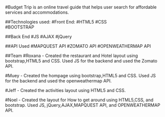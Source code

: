 #Budget Trip is an online travel guide that helps user search for affordable services and accommodations.

##Technologies used:
#Front End:
#HTML5 
#CSS    
#BOOTSTRAP

##Back End
#JS
#AJAX
#jQuery

##API Used
#MAPQUEST API
#ZOMATO API 
#OPENWEATHERMAP API

##Team
#Roxana - Created the restaurant and Hotel layout using bootstrap,HTML5 and CSS. Used JS for the backend and used the Zomato API.

#Muey - Created the hompage using bootstrap,HTML5 and CSS. Used JS for the backend and used the openweathermap API.

#Jeff - Created the activities layout using HTML5 and CSS.

#Noel - Created the layout for How to get around using HTML5,CSS, and bootstrap. Used JS, jQuery,AJAX,MAPQUEST API, and OPENWEATHERMAP API.

